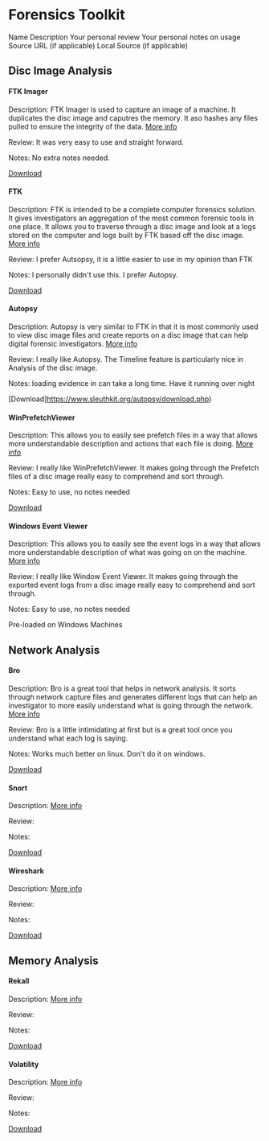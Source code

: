 # Forensics Toolkit
Name
Description
Your personal review
Your personal notes on usage
Source URL (if applicable)
Local Source (if applicable)

## Disc Image Analysis
#### FTK Imager
Description: FTK Imager is used to capture an image of a machine. It duplicates the disc image and caputres the memory. It aso hashes any files pulled to ensure the integrity of the data. 
[More info](http://marketing.accessdata.com/ftkimager3.4.2)

Review: It was very easy to use and straight forward. 

Notes: No extra notes needed.

[Download](https://accessdata.com/product-download/ftk-imager-version-4.2.0)

#### FTK
Description: FTK is intended to be a complete computer forensics solution. It gives investigators an aggregation of the most common forensic tools in one place. It allows you to traverse through a disc image and look at a logs stored on the computer and logs built by FTK based off the disc image. 
[More info](https://resources.infosecinstitute.com/category/computerforensics/introduction/commercial-computer-forensics-tools/ftk-forensic-toolkit-overview/#gref)

Review: I prefer Autsopsy, it is a little easier to use in my opinion than FTK

Notes: I personally didn't use this. I prefer Autopsy.

[Download](https://accessdata.com/product-download/ftk-download-page)

#### Autopsy
Description:  Autopsy is very similar to FTK in that it is most commonly used to view disc image files and create reports on a disc image that can help digital forensic investigators. 
[More info](https://www.sleuthkit.org/autopsy/)

Review: I really like Autopsy. The Timeline feature is particularly nice in Analysis of the disc image.

Notes: loading evidence in can take a long time. Have it running over night

[Download]https://www.sleuthkit.org/autopsy/download.php)

#### WinPrefetchViewer
Description: This allows you to easily see prefetch files in a way that allows more understandable description and actions that each file is doing. 
[More info](https://www.nirsoft.net/utils/win_prefetch_view.html)

Review: I really like WinPrefetchViewer. It makes going through the Prefetch files of a disc image really easy to comprehend and sort through.

Notes: Easy to use, no notes needed

[Download](https://www.nirsoft.net/utils/win_prefetch_view.html)

#### Windows Event Viewer
Description: This allows you to easily see the event logs in a way that allows more understandable description of what was going on on the machine. 
[More info]()

Review: I really like Window Event Viewer. It makes going through the exported event logs from a disc image really easy to comprehend and sort through.

Notes: Easy to use, no notes needed

Pre-loaded on Windows Machines


## Network Analysis
#### Bro
Description: Bro is a great tool that helps in network analysis. It sorts through network capture files and generates different logs that can help an investigator to more easily understand what is going through the network. [More info](https://bricata.com/blog/what-is-bro-ids/)

Review: Bro is a little intimidating at first but is a great tool once you understand what each log is saying.

Notes: Works much better on linux. Don't do it on windows.

[Download](https://github.com/bro/bro)

#### Snort
Description:  [More info]()

Review:

Notes: 

[Download]()


#### Wireshark
Description:  [More info]()

Review:

Notes: 

[Download]()

## Memory Analysis
#### Rekall
Description:  [More info]()

Review:

Notes: 

[Download]()

#### Volatility
Description:  [More info]()

Review:

Notes: 

[Download]()
